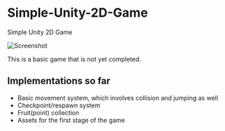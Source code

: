 # Simple-Unity-2D-Game
Simple Unity 2D Game

![Screenshot](./Screenshots/Screenshot%202025-05-06%20195034.png)

This is a basic game that is not yet completed.

## Implementations so far
- Basic movement system, which involves collision and jumping as well
- Checkpoint/respawn system
- Fruit(point) collection
- Assets for the first stage of the game
